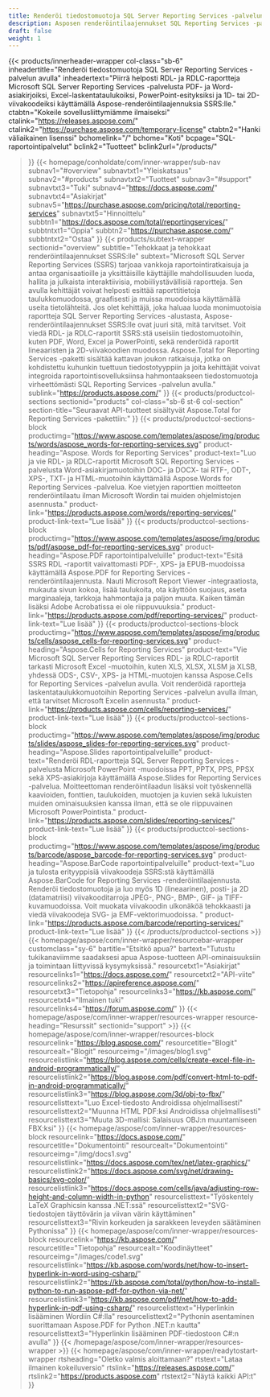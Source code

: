 ```yaml
---
title: Renderöi tiedostomuotoja SQL Server Reporting Services -palvelun avulla
description: Asposen renderöintilaajennukset SQL Reporting Services -palveluille mahdollistavat RDL- ja RDLC-raporttien viemisen PDF-, Word-, Excel-, PowerPoint-muotoihin ja viivakoodikuviin.
draft: false
weight: 1
---
```

{{< products/innerheader-wrapper col-class="sb-6"
  inheadertitle="Renderöi tiedostomuotoja SQL Server Reporting Services -palvelun avulla"
  inheadertext="Piirrä helposti RDL- ja RDLC-raportteja Microsoft SQL Server Reporting Services -palvelusta PDF- ja Word-asiakirjoiksi, Excel-laskentataulukoiksi, PowerPoint-esityksiksi ja 1D- tai 2D-viivakoodeiksi käyttämällä Aspose-renderöintilaajennuksia SSRS:lle."
  ctabtn="Kokeile sovellusliittymiämme ilmaiseksi"
  ctalink="https://releases.aspose.com/"
  ctalink2="https://purchase.aspose.com/temporary-license"
  ctabtn2="Hanki väliaikainen lisenssi"
  bchomelink="/"
  bchome="Koti"
  bcpage="SQL-raportointipalvelut"
  bclink2="Tuotteet"
  bclink2url="/products/"
  >}}
  {{< homepage/conholdate/com/inner-wrapper/sub-nav 
subnav1="#overview"
subnavtxt1="Yleiskatsaus" 
subnav2="#products"
subnavtxt2="Tuotteet" 
subnav3="#support"
subnavtxt3="Tuki" 
subnav4="https://docs.aspose.com/"
subnavtxt4="Asiakirjat" 
subnav5="https://purchase.aspose.com/pricing/total/reporting-services"
subnavtxt5="Hinnoittelu" 
subbtn1="https://docs.aspose.com/total/reportingservices/"
subbtntxt1="Oppia"
subbtn2="https://purchase.aspose.com/"
subbtntxt2="Ostaa"
>}}
   {{< products/subtext-wrapper
   sectionid="overview" 
   subtitle="Tehokkaat ja tehokkaat renderöintilaajennukset SSRS:lle"
   subtext="Microsoft SQL Server Reporting Services (SSRS) tarjoaa vankkoja raportointiratkaisuja ja antaa organisaatioille ja yksittäisille käyttäjille mahdollisuuden luoda, hallita ja julkaista interaktiivisia, mobiiliystävällisiä raportteja. Sen avulla kehittäjät voivat helposti esittää raporttitietoja taulukkomuodossa, graafisesti ja muissa muodoissa käyttämällä useita tietolähteitä. Jos olet kehittäjä, joka haluaa luoda monimuotoisia raportteja SQL Server Reporting Services -alustasta, Aspose-renderöintilaajennukset SSRS:lle ovat juuri sitä, mitä tarvitset. Voit viedä RDL- ja RDLC-raportit SSRS:stä useisiin tiedostomuotoihin, kuten PDF, Word, Excel ja PowerPointi, sekä renderöidä raportit lineaaristen ja 2D-viivakoodien muodossa. Aspose.Total for Reporting Services -paketti sisältää kattavan joukon ratkaisuja, jotka on kohdistettu kuhunkin tuettuun tiedostotyyppiin ja joita kehittäjät voivat integroida raportointisovelluksiinsa hahmontaakseen tiedostomuotoja virheettömästi SQL Reporting Services -palvelun avulla."
   sublink="https://products.aspose.com/"
   >}} 
{{< products/productcol-sections
sectionid="products" 
col-class="sb-6 st-6 col-section"
section-title="Seuraavat API-tuotteet sisältyvät Aspose.Total for Reporting Services -pakettiin:"
>}}
{{< products/productcol-sections-block
productimg="https://www.aspose.com/templates/aspose/img/products/words/aspose_words-for-reporting-services.svg"
product-heading="Aspose. Words for Reporting Services"
product-text="Luo ja vie RDL- ja RDLC-raportit Microsoft SQL Reporting Services -palvelusta Word-asiakirjamuotoihin DOC- ja DOCX- tai RTF-, ODT-, XPS-, TXT- ja HTML-muotoihin käyttämällä Aspose.Words for Reporting Services -palvelua. Koe vietyjen raporttien moitteeton renderöintilaatu ilman Microsoft Wordin tai muiden ohjelmistojen asennusta."
product-link="https://products.aspose.com/words/reporting-services/"
product-link-text="Lue lisää"
>}}
{{< products/productcol-sections-block
productimg="https://www.aspose.com/templates/aspose/img/products/pdf/aspose_pdf-for-reporting-services.svg"
product-heading="Aspose.PDF raportointipalveluille"
product-text="Esitä SSRS RDL -raportit vaivattomasti PDF-, XPS- ja EPUB-muodoissa käyttämällä Aspose.PDF for Reporting Services -renderöintilaajennusta. Nauti Microsoft Report Viewer -integraatiosta, mukauta sivun kokoa, lisää taulukoita, ota käyttöön suojaus, aseta marginaaleja, tarkkoja hahmontajia ja paljon muuta. Kaiken tämän lisäksi Adobe Acrobatissa ei ole riippuvuuksia."
product-link="https://products.aspose.com/pdf/reporting-services/"
product-link-text="Lue lisää"
>}}
{{< products/productcol-sections-block
productimg="https://www.aspose.com/templates/aspose/img/products/cells/aspose_cells-for-reporting-services.svg"
product-heading="Aspose.Cells for Reporting Services"
product-text="Vie Microsoft SQL Server Reporting Services RDL- ja RDLC-raportit tarkasti Microsoft Excel -muotoihin, kuten XLS, XLSX, XLSM ja XLSB, yhdessä ODS-, CSV-, XPS- ja HTML-muotojen kanssa Aspose.Cells for Reporting Services -palvelun avulla. Voit renderöidä raportteja laskentataulukkomuotoihin Reporting Services -palvelun avulla ilman, että tarvitset Microsoft Excelin asennusta."
product-link="https://products.aspose.com/cells/reporting-services/"
product-link-text="Lue lisää"
>}}
{{< products/productcol-sections-block
productimg="https://www.aspose.com/templates/aspose/img/products/slides/aspose_slides-for-reporting-services.svg"
product-heading="Aspose.Slides raportointipalveluille"
product-text="Renderöi RDL-raportteja SQL Server Reporting Services -palvelusta Microsoft PowerPoint -muodoissa PPT, PPTX, PPS, PPSX sekä XPS-asiakirjoja käyttämällä Aspose.Slides for Reporting Services -palvelua. Moitteettoman renderöintilaadun lisäksi voit työskennellä kaavioiden, fonttien, taulukoiden, muotojen ja kuvien sekä lukuisten muiden ominaisuuksien kanssa ilman, että se ole riippuvainen Microsoft PowerPointista."
product-link="https://products.aspose.com/slides/reporting-services/"
product-link-text="Lue lisää"
>}}
{{< products/productcol-sections-block
productimg="https://www.aspose.com/templates/aspose/img/products/barcode/aspose_barcode-for-reporting-services.svg"
product-heading="Aspose.BarCode raportointipalveluille"
product-text="Luo ja tulosta erityyppisiä viivakoodeja SSRS:stä käyttämällä Aspose.BarCode for Reporting Services -renderöintilaajennusta. Renderöi tiedostomuotoja ja luo myös 1D (lineaarinen), posti- ja 2D (datamatriisi) viivakooditarroja JPEG-, PNG-, BMP-, GIF- ja TIFF-kuvamuodoissa. Voit muokata viivakoodin ulkonäköä tehokkaasti ja viedä viivakoodeja SVG- ja EMF-vektorimuodoissa. "
product-link="https://products.aspose.com/barcode/reporting-services/"
product-link-text="Lue lisää"
>}} 
{{< /products/productcol-sections >}}
{{< homepage/aspose/com/inner-wrapper/resourcebar-wrapper
customclass="sy-6"
bartitle="Etsitkö apua?"
bartext="Tutustu tukikanaviimme saadaksesi apua Aspose-tuotteen API-ominaisuuksiin ja toimintaan liittyvissä kysymyksissä."
resourcetxt1="Asiakirjat"
resourcelinks1="https://docs.aspose.com/"
resourcetxt2="API-viite"
resourcelinks2="https://apireference.aspose.com/"
resourcetxt3="Tietopohja"
resourcelinks3="https://kb.aspose.com/"
resourcetxt4="Ilmainen tuki"
resourcelinks4="https://forum.aspose.com/"
>}}
{{< homepage/aspose/com/inner-wrapper/resources-wrapper
resource-heading="Resurssit"
sectionid="support" >}}
{{< homepage/aspose/com/inner-wrapper/resources-block
resourcelink="https://blog.aspose.com/"
resourcetitle="Blogit"
resourcealt="Blogit"
resourceimg="/images/blog1.svg"
resourcelistlink="https://blog.aspose.com/cells/create-excel-file-in-android-programmatically/"
resourcelistlink2="https://blog.aspose.com/pdf/convert-html-to-pdf-in-android-programmatically/"
resourcelistlink3="https://blog.aspose.com/3d/obj-to-fbx/"
resourcelisttext="Luo Excel-tiedosto Androidissa ohjelmallisesti"
resourcelisttext2="Muunna HTML PDF:ksi Androidissa ohjelmallisesti"
resourcelisttext3="Muuta 3D-mallisi: Salaisuus OBJ:n muuntamiseen FBX:ksi"
>}}
{{< homepage/aspose/com/inner-wrapper/resources-block
resourcelink="https://docs.aspose.com/"
resourcetitle="Dokumentointi"
resourcealt="Dokumentointi"
resourceimg="/img/docs1.svg"
resourcelistlink="https://docs.aspose.com/tex/net/latex-graphics/"
resourcelistlink2="https://docs.aspose.com/svg/net/drawing-basics/svg-color/"
resourcelistlink3="https://docs.aspose.com/cells/java/adjusting-row-height-and-column-width-in-python"
resourcelisttext="Työskentely LaTeX Graphicsin kanssa .NET:ssä"
resourcelisttext2="SVG-tiedostojen täyttövärin ja viivan värin käyttäminen"
resourcelisttext3="Rivin korkeuden ja sarakkeen leveyden säätäminen Pythonissa"
>}}
{{< homepage/aspose/com/inner-wrapper/resources-block
resourcelink="https://kb.aspose.com/"
resourcetitle="Tietopohja"
resourcealt="Koodinäytteet"
resourceimg="/images/code1.svg"
resourcelistlink="https://kb.aspose.com/words/net/how-to-insert-hyperlink-in-word-using-csharp/"
resourcelistlink2="https://kb.aspose.com/total/python/how-to-install-python-to-run-aspose-pdf-for-python-via-net/"
resourcelistlink3="https://kb.aspose.com/pdf/net/how-to-add-hyperlink-in-pdf-using-csharp/"
resourcelisttext="Hyperlinkin lisääminen Wordiin C#:lla"
resourcelisttext2="Pythonin asentaminen suorittamaan Aspose.PDF for Python .NET:n kautta"
resourcelisttext3="Hyperlinkin lisääminen PDF-tiedostoon C#:n avulla"
>}}
{{< /homepage/aspose/com/inner-wrapper/resources-wrapper >}}
{{< homepage/aspose/com/inner-wrapper/readytostart-wrapper
rtsheading="Oletko valmis aloittamaan?"
rtstext="Lataa ilmainen kokeiluversio"
rtslink="https://releases.aspose.com/"
rtslink2="https://products.aspose.com"
rtstext2="Näytä kaikki API:t"
>}}
